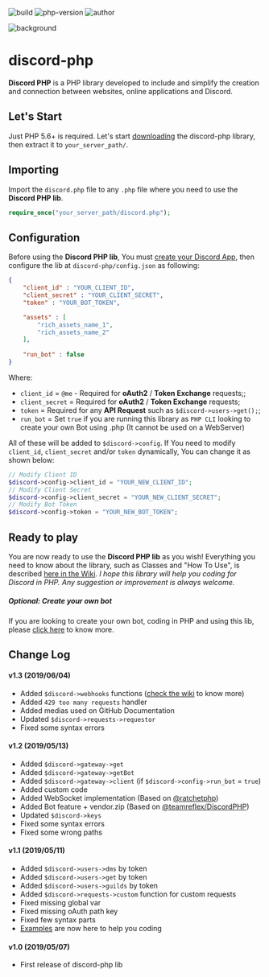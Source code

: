 ![build](https://img.shields.io/badge/build-stable-brightgreen.svg) ![php-version](https://img.shields.io/badge/php-5.6%2B-blue.svg) ![author](https://img.shields.io/badge/author-Marco%20Cusano-blue.svg)

![background](https://www.marcocusano.dev/api/discord-php/background.jpg)

# discord-php
**Discord PHP** is a PHP library developed to include and simplify the creation and connection between websites, online applications and Discord.

## Let's Start
Just PHP 5.6+ is required. Let's start [downloading](https://github.com/marcocusano/discord-php/archive/master.zip) the discord-php library, then extract it to `your_server_path/`.

## Importing
Import the `discord.php` file to any `.php` file where you need to use the **Discord PHP lib**.
```PHP
require_once("your_server_path/discord.php");
```

## Configuration
Before using the **Discord PHP lib**, You must [create your Discord App](https://discordapp.com/developers/applications/), then configure the lib at `discord-php/config.json` as following:
```JSON
{
    "client_id" : "YOUR_CLIENT_ID",
    "client_secret" : "YOUR_CLIENT_SECRET",
    "token" : "YOUR_BOT_TOKEN",

    "assets" : [
        "rich_assets_name_1",
        "rich_assets_name_2"
    ],
    
    "run_bot" : false
}
```
Where:
- `client_id` = `@me` - Required for **oAuth2** / **Token Exchange** requests;;
- `client_secret` = Required for **oAuth2** / **Token Exchange** requests;
- `token` = Required for any **API Request** such as `$discord->users->get();`;
- `run_bot` = Set `true` if you are running this library as `PHP CLI` looking to create your own Bot using .php (It cannot be used on a WebServer)

All of these will be added to `$discord->config`. If You need to modify `client_id`, `client_secret` and/or `token` dynamically, You can change it as shown below:
```PHP
// Modify Client ID
$discord->config->client_id = "YOUR_NEW_CLIENT_ID";
// Modify Client Secret
$discord->config->client_secret = "YOUR_NEW_CLIENT_SECRET";
// Modify Bot Token
$discord->config->token = "YOUR_NEW_BOT_TOKEN";
```

## Ready to play
You are now ready to use the **Discord PHP lib** as you wish!
Everything you need to know about the library, such as Classes and "How To Use", is described [here in the Wiki](https://github.com/marcocusano/discord-php/wiki).
*I hope this library will help you coding for Discord in PHP. Any suggestion or improvement is always welcome.*

##### Optional: Create your own bot
If you are looking to create your own bot, coding in PHP and using this lib, please [click here](https://github.com/marcocusano/discord-php/wiki/Bot) to know more.

## Change Log
#### v1.3 (2019/06/04)
- Added `$discord->webhooks` functions ([check the wiki](https://www.github.com/marcocusano/discord-php/wiki/WebHooks) to know more)
- Added `429 too many requests` handler
- Added medias used on GitHub Documentation
- Updated `$discord->requests->requestor`
- Fixed some syntax errors
#### v1.2 (2019/05/13)
- Added `$discord->gateway->get`
- Added `$discord->gateway->getBot`
- Added `$discord->gateway->client` (if `$discord->config->run_bot` = `true`)
- Added custom code
- Added WebSocket implementation (Based on [@ratchetphp](https://github.com/ratchetphp))
- Added Bot feature + vendor.zip (Based on [@teamreflex/DiscordPHP](https://github.com/teamreflex/DiscordPHP))
- Updated `$discord->keys`
- Fixed some syntax errors
- Fixed some wrong paths
#### v1.1 (2019/05/11)
- Added `$discord->users->dms` by token
- Added `$discord->users->get` by token
- Added `$discord->users->guilds` by token
- Added `$discord->requests->custom` function for custom requests
- Fixed missing global var
- Fixed missing oAuth path key
- Fixed few syntax parts
- [Examples](https://github.com/marcocusano/discord-php/wiki/Examples) are now here to help you coding
#### v1.0 (2019/05/07)
- First release of discord-php lib
